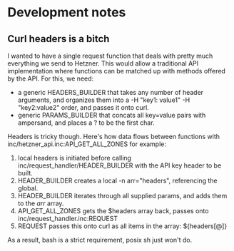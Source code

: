 # Development notes

## Curl headers is a bitch
I wanted to have a single request function that deals with pretty much everything we send to Hetzner.
This would allow a traditional API implementation where functions can be matched up with methods offered by the API. For this, we need:
- a generic HEADERS_BUILDER that takes any number of header arguments, and organizes them into a -H "key1: value1" -H "key2:value2" order, and passes it onto curl.
-  generic PARAMS_BUILDER that concats all key=value pairs with ampersand, and places a ? to be the first char.

Headers is tricky though. Here's how data flows between functions with inc/hetzner_api.inc:API_GET_ALL_ZONES for example:
1. local headers is initiated before calling inc/request_handler/HEADER_BUILDER with the API key header to be built.
2. HEADER_BUILDER creates a local -n arr="headers", referencing the global.
3. HEADER_BUILDER iterates through all supplied params, and adds them to the _arr_ array.
4. API_GET_ALL_ZONES gets the $headers array back, passes onto inc/request_handler.inc:REQUEST
5. REQUEST passes this onto curl as all items in the array: ${headers[@]}

As a result, bash is a strict requirement, posix sh just won't do.
